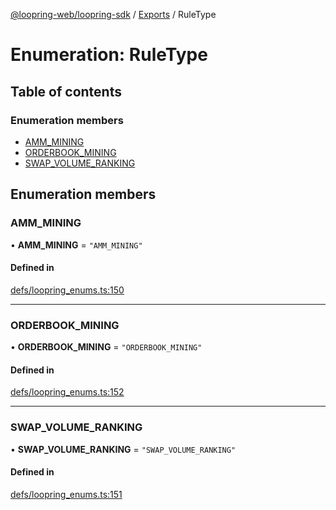 [@loopring-web/loopring-sdk](../README.md) / [Exports](../modules.md) / RuleType

# Enumeration: RuleType

## Table of contents

### Enumeration members

- [AMM\_MINING](RuleType.md#amm_mining)
- [ORDERBOOK\_MINING](RuleType.md#orderbook_mining)
- [SWAP\_VOLUME\_RANKING](RuleType.md#swap_volume_ranking)

## Enumeration members

### AMM\_MINING

• **AMM\_MINING** = `"AMM_MINING"`

#### Defined in

[defs/loopring_enums.ts:150](https://github.com/Loopring/loopring_sdk/blob/cd42b57/src/defs/loopring_enums.ts#L150)

___

### ORDERBOOK\_MINING

• **ORDERBOOK\_MINING** = `"ORDERBOOK_MINING"`

#### Defined in

[defs/loopring_enums.ts:152](https://github.com/Loopring/loopring_sdk/blob/cd42b57/src/defs/loopring_enums.ts#L152)

___

### SWAP\_VOLUME\_RANKING

• **SWAP\_VOLUME\_RANKING** = `"SWAP_VOLUME_RANKING"`

#### Defined in

[defs/loopring_enums.ts:151](https://github.com/Loopring/loopring_sdk/blob/cd42b57/src/defs/loopring_enums.ts#L151)
